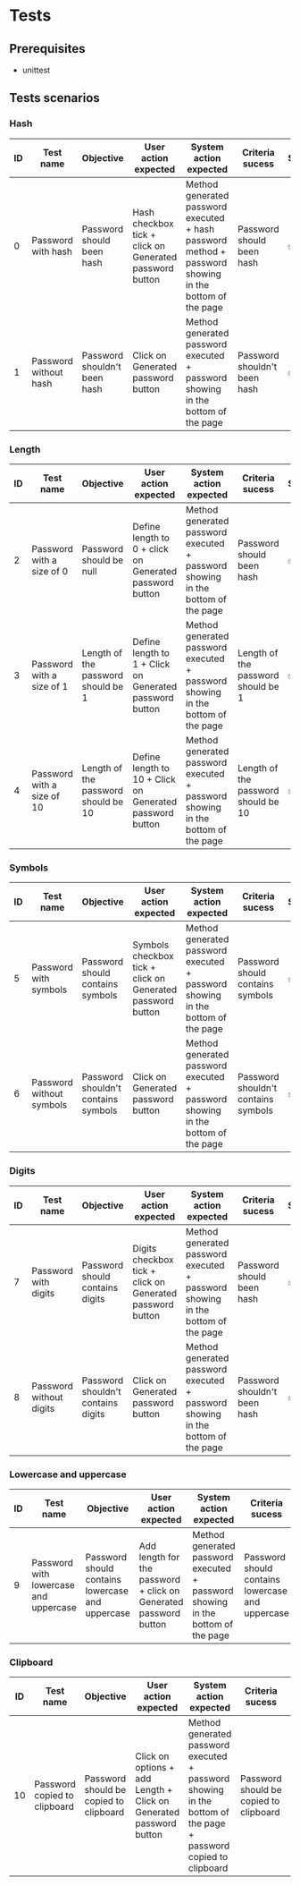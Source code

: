 # Tests

## Prerequisites
- unittest

## Tests scenarios

### Hash

| **ID**         | **Test name** | **Objective**                | **User action expected**                                | **System action expected**                                                                             | **Criteria sucess**          | **Status** |
|-----------------------|--------|------------------------------|---------------------------------------------------------|--------------------------------------------------------------------------------------------------------|------------------------------|------------|
| 0    | Password with hash  | Password should been hash    | Hash checkbox tick + click on Generated password button | Method generated password executed + hash password method + password showing in the bottom of the page | Password should been hash    | :white_check_mark: |
| 1 | Password without hash | Password shouldn't been hash | Click on Generated password button | Method generated password executed + password showing in the bottom of the page | Password shouldn't been hash | :white_check_mark: |


### Length

| **ID**         | **Test name** | **Objective**                | **User action expected**                                | **System action expected**                                                                             | **Criteria sucess**          | **Status** |
|-----------------------|--------|------------------------------|---------------------------------------------------------|--------------------------------------------------------------------------------------------------------|------------------------------|------------|
| 2    | Password with a size of 0  | Password should be null | Define length to 0 + click on Generated password button | Method generated password executed + password showing in the bottom of the page | Password should been hash    | :white_check_mark: |
| 3 | Password with a size of 1 | Length of the password should be 1 | Define length to 1 + Click on Generated password button | Method generated password executed + password showing in the bottom of the page | Length of the password should be 1 | :white_check_mark: |
| 4 | Password with a size of 10 | Length of the password should be 10 | Define length to 10 + Click on Generated password button | Method generated password executed + password showing in the bottom of the page | Length of the password should be 10 | :white_check_mark: |
### Symbols

| **ID**         | **Test name** | **Objective**                | **User action expected**                                | **System action expected**                                                                             | **Criteria sucess**          | **Status** |
|-----------------------|--------|------------------------------|---------------------------------------------------------|--------------------------------------------------------------------------------------------------------|------------------------------|------------|
| 5 | Password with symbols | Password should contains symbols | Symbols checkbox tick + click on Generated password button | Method generated password executed + password showing in the bottom of the page | Password should contains symbols | :white_check_mark: |
| 6 | Password without symbols | Password shouldn't contains symbols | Click on Generated password button | Method generated password executed + password showing in the bottom of the page | Password shouldn't contains symbols | :white_check_mark: |

### Digits

| **ID**         | **Test name** | **Objective**                | **User action expected**                                | **System action expected**                                                                             | **Criteria sucess**          | **Status** |
|-----------------------|--------|------------------------------|---------------------------------------------------------|--------------------------------------------------------------------------------------------------------|------------------------------|------------|
| 7    | Password with digits | Password should contains digits | Digits checkbox tick + click on Generated password button | Method generated password executed + password showing in the bottom of the page | Password should been hash    | :white_check_mark: |
| 8 | Password without digits | Password shouldn't contains digits | Click on Generated password button | Method generated password executed + password showing in the bottom of the page | Password shouldn't been hash | :white_check_mark: |

### Lowercase and uppercase

| **ID**         | **Test name** | **Objective**                | **User action expected**                                | **System action expected**                                                                             | **Criteria sucess**          | **Status** |
|-----------------------|--------|------------------------------|---------------------------------------------------------|--------------------------------------------------------------------------------------------------------|------------------------------|------------|
| 9    | Password with lowercase and uppercase | Password should contains lowercase and uppercase | Add length for the password + click on Generated password button | Method generated password executed + password showing in the bottom of the page | Password should contains lowercase and uppercase   | :white_check_mark:         |

### Clipboard

| **ID**         | **Test name** | **Objective**                | **User action expected**                                | **System action expected**                                                                             | **Criteria sucess**          | **Status** |
|-----------------------|--------|------------------------------|---------------------------------------------------------|--------------------------------------------------------------------------------------------------------|------------------------------|------------|
| 10    | Password copied to clipboard | Password should be copied to clipboard | Click on options + add Length + Click on Generated password button | Method generated password executed + password showing in the bottom of the page + password copied to clipboard | Password should be copied to clipboard   | :white_check_mark:         |
